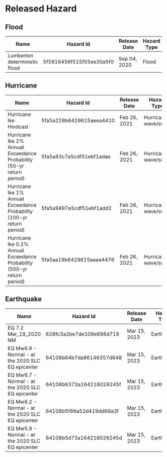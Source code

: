 # Released Hazard
## Flood
| Name | Hazard Id | Release Date | Hazard Type |
| ------- | ---------- | ---------- | ---------- |
| Lumberton deterministic flood | 5f5916456f515f55ee30a5f0 | Sep 04, 2020 | Flood |

## Hurricane
| Name | Hazard Id | Release Date | Hazard Type |
| ------- | ---------- | ---------- | ---------- |
| Hurricane Ike Hindcast | 5fa5a228b6429615aeea4410 | Feb 26, 2021 | Hurricane wave/surge|
| Hurricane Ike 2% Annual Exceedance Probability (50-yr return period) | 5fa5a83c7e5cdf51ebf1adae | Feb 26, 2021 | Hurricane wave/surge|
| Hurricane Ike 1% Annual Exceedance Probability (100-yr return period) | 5fa5a9497e5cdf51ebf1add2 | Feb 26, 2021 | Hurricane wave/surge|
| Hurricane Ike 0.2% Annual Exceedance Probability (500-yr return period) | 5fa5aa19b6429615aeea4476 | Feb 26, 2021 | Hurricane wave/surge|

## Earthquake
| Name                                             | Hazard Id | Release Date | Hazard Type |
|--------------------------------------------------| ---------- |--------------| ---------- |
| EQ 7.2 Mar_18_2020 NM                            | 628fc3a2be7de109e898d718 | Mar 15, 2023 | Earthquake |
| EQ Mw6.9 - Normal - at the 2020 SLC EQ epicenter | 64108b64b7da86146357d648 | Mar 15, 2023 | Earthquake |
| EQ Mw6.7 - Normal - at the 2020 SLC EQ epicenter | 64108b6373a164218026245f | Mar 15, 2023 | Earthquake |
| EQ Mw6.2 - Normal - at the 2020 SLC EQ epicenter | 64108b5f86a52d419dd69a3f | Mar 15, 2023 | Earthquake |
| EQ Mw5.9 - Normal - at the 2020 SLC EQ epicenter | 64108b5d73a164218026245d | Mar 15, 2023 | Earthquake |
